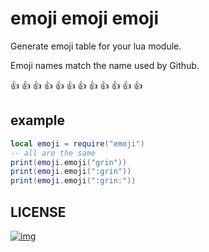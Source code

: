 # emoji emoji emoji

Generate emoji table for your lua module.

Emoji names match the name used by Github.

👍 👍 👍 👍 👍 👍 👍 👍 👍 👍 👍 👍
## example
```lua 
local emoji = require("emoji")
-- all are the same
print(emoji.emoji("grin"))
print(emoji.emoji(":grin"))
print(emoji.emoji(":grin:"))
```

## LICENSE
[![img]][pbd]

[img]:https://licensebuttons.net/p/zero/1.0/88x31.png
[pbd]:https://creativecommons.org/publicdomain/zero/1.0/
